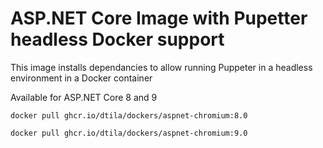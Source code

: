 # ASP.NET Core Image with Pupetter headless Docker support

This image installs dependancies to allow running Puppeter in a headless environment in a Docker container

Available for ASP.NET Core 8 and 9

```
docker pull ghcr.io/dtila/dockers/aspnet-chromium:8.0
```

```
docker pull ghcr.io/dtila/dockers/aspnet-chromium:9.0
```
